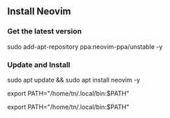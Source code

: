 ## Install Neovim

### Get the latest version
sudo add-apt-repository ppa:neovim-ppa/unstable -y

### Update and Install
sudo apt update && sudo apt install neovim -y

export PATH="/home/tn/.local/bin:$PATH"

export PATH="/home/tn/.local/bin:$PATH"
